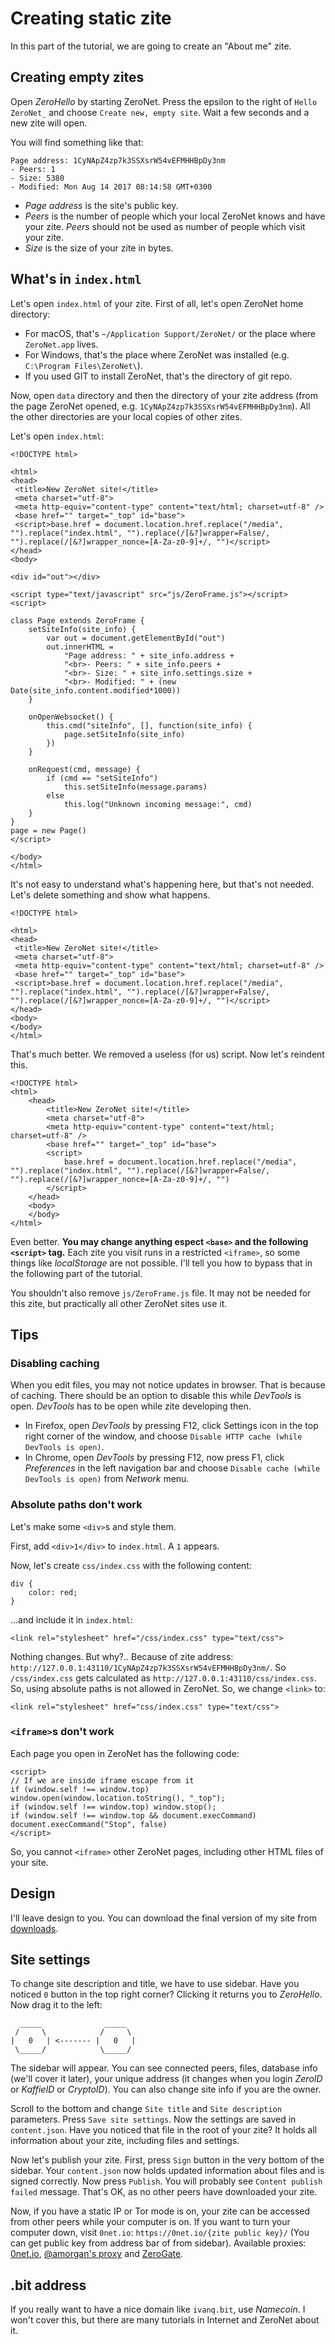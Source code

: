 # Creating static zite

In this part of the tutorial, we are going to create an "About me" zite.


## Creating empty zites

Open *ZeroHello* by starting ZeroNet. Press the epsilon to the right of `Hello ZeroNet_` and choose `Create new, empty site`. Wait a few seconds and a new zite will open.

You will find something like that:

    Page address: 1CyNApZ4zp7k3SSXsrW54vEFMHHBpDy3nm
    - Peers: 1
    - Size: 5380
    - Modified: Mon Aug 14 2017 08:14:58 GMT+0300

- *Page address* is the site's public key.
- *Peers* is the number of people which your local ZeroNet knows and have your zite. *Peers* should not be used as number of people which visit your zite.
- *Size* is the size of your zite in bytes.


## What's in `index.html`

Let's open `index.html` of your zite. First of all, let's open ZeroNet home 
directory:

- For macOS, that's `~/Application Support/ZeroNet/` or the place where `ZeroNet.app` lives.
- For Windows, that's the place where ZeroNet was installed (e.g. `C:\Program Files\ZeroNet\`).
- If you used GIT to install ZeroNet, that's the directory of git repo.

Now, open `data` directory and then the directory of your zite address (from the page ZeroNet opened, e.g. `1CyNApZ4zp7k3SSXsrW54vEFMHHBpDy3nm`). All the other directories are your local copies of other zites.

Let's open `index.html`:

    <!DOCTYPE html>
    
    <html>
    <head>
     <title>New ZeroNet site!</title>
     <meta charset="utf-8">
     <meta http-equiv="content-type" content="text/html; charset=utf-8" />
     <base href="" target="_top" id="base">
     <script>base.href = document.location.href.replace("/media", "").replace("index.html", "").replace(/[&?]wrapper=False/, "").replace(/[&?]wrapper_nonce=[A-Za-z0-9]+/, "")</script>
    </head>
    <body>
        
    <div id="out"></div>
    
    <script type="text/javascript" src="js/ZeroFrame.js"></script>
    <script>
        
    class Page extends ZeroFrame {
        setSiteInfo(site_info) {
            var out = document.getElementById("out")
            out.innerHTML =
                "Page address: " + site_info.address +
                "<br>- Peers: " + site_info.peers +
                "<br>- Size: " + site_info.settings.size +
                "<br>- Modified: " + (new Date(site_info.content.modified*1000))
        }
        
        onOpenWebsocket() {
            this.cmd("siteInfo", [], function(site_info) {
                page.setSiteInfo(site_info)
            })
        }
        
        onRequest(cmd, message) {
            if (cmd == "setSiteInfo")
                this.setSiteInfo(message.params)
            else
                this.log("Unknown incoming message:", cmd)
        }
    }
    page = new Page()
    </script>
    
    </body>
    </html>

It's not easy to understand what's happening here, but that's not needed. Let's delete something and show what happens.


    <!DOCTYPE html>
    
    <html>
    <head>
     <title>New ZeroNet site!</title>
     <meta charset="utf-8">
     <meta http-equiv="content-type" content="text/html; charset=utf-8" />
     <base href="" target="_top" id="base">
     <script>base.href = document.location.href.replace("/media", "").replace("index.html", "").replace(/[&?]wrapper=False/, "").replace(/[&?]wrapper_nonce=[A-Za-z0-9]+/, "")</script>
    </head>
    <body>
    </body>
    </html>

That's much better. We removed a useless (for us) script. Now let's reindent this.


    <!DOCTYPE html>
    <html>
        <head>
            <title>New ZeroNet site!</title>
            <meta charset="utf-8">
            <meta http-equiv="content-type" content="text/html; charset=utf-8" />
            <base href="" target="_top" id="base">
            <script>
                base.href = document.location.href.replace("/media", "").replace("index.html", "").replace(/[&?]wrapper=False/, "").replace(/[&?]wrapper_nonce=[A-Za-z0-9]+/, "")
            </script>
        </head>
        <body>
        </body>
    </html>

Even better. **You may change anything espect `<base>` and the following `<script>` tag.** Each zite you visit runs in a restricted `<iframe>`, so some things like *localStorage* are not possible. I'll tell you how to bypass that in the following part of the tutorial.

You shouldn't also remove `js/ZeroFrame.js` file. It may not be needed for this zite, but practically all other ZeroNet sites use it.


## Tips

### Disabling caching

When you edit files, you may not notice updates in browser. That is because of caching. There should be an option to disable this while *DevTools* is open. *DevTools* has to be open while zite developing then.

- In Firefox, open *DevTools* by pressing F12, click Settings icon in the top right corner of the window, and choose `Disable HTTP cache (while DevTools is open)`.
- In Chrome, open *DevTools* by pressing F12, now press F1, click *Preferences* in the left navigation bar and choose `Disable cache (while DevTools is open)` from *Network* menu.


### Absolute paths don't work

Let's make some `<div>`s and style them.

First, add `<div>1</div>` to `index.html`. A `1` appears.


Now, let's create `css/index.css` with the following content:

    div {
        color: red;
    }

...and include it in `index.html`:

    <link rel="stylesheet" href="/css/index.css" type="text/css">

Nothing changes. But why?.. Because of zite address: `http://127.0.0.1:43110/1CyNApZ4zp7k3SSXsrW54vEFMHHBpDy3nm/`. So `/css/index.css` gets calculated as `http://127.0.0.1:43110/css/index.css`. So, using absolute paths is not allowed in ZeroNet. So, we change `<link>` to:

    <link rel="stylesheet" href="css/index.css" type="text/css">


### `<iframe>`s don't work

Each page you open in ZeroNet has the following code:

    <script>
    // If we are inside iframe escape from it
    if (window.self !== window.top) window.open(window.location.toString(), "_top");
    if (window.self !== window.top) window.stop();
    if (window.self !== window.top && document.execCommand) document.execCommand("Stop", false)
    </script>

So, you cannot `<iframe>` other ZeroNet pages, including other HTML files of your site.


## Design

I'll leave design to you. You can download the final version of my site from [downloads](downloads/porfolio.zip).


## Site settings

To change site description and title, we have to use sidebar. Have you noticed `0` button in the top right corner? Clicking it returns you to *ZeroHello*. Now drag it to the left:

      _____              _____  
     /     \            /     \ 
    |   0   | <------- |   0   |
     \_____/            \_____/ 


The sidebar will appear. You can see connected peers, files, database info (we'll cover it later), your unique address (it changes when you login *ZeroID* or *KaffieID* or *CryptoID*). You can also change site info if you are the owner.

Scroll to the bottom and change `Site title` and `Site description` parameters. Press `Save site settings`. Now the settings are saved in `content.json`. Have you noticed that file in the root of your zite? It holds all information about your zite, including files and settings.

Now let's publish your zite. First, press `Sign` button in the very bottom of the sidebar. Your `content.json` now holds updated information about files and is signed correctly. Now press `Publish`. You will probably see `Content publish failed` message. That's OK, as no other peers have downloaded your zite.

Now, if you have a static IP or Tor mode is on, your zite can be accessed from other peers while your computer is on. If you want to turn your computer down, visit `0net.io`: `https://0net.io/{zite public key}/` (You can get public key from address bar of from sidebar).
Available proxies: [0net.io](https://0net.io), [@amorgan's proxy](http://zn.amorgan.xyz) and [ZeroGate](https://zerogate.tk).


## .bit address

If you really want to have a nice domain like `ivanq.bit`, use *Namecoin*. I won't cover this, but there are many tutorials in Internet and ZeroNet about it.
